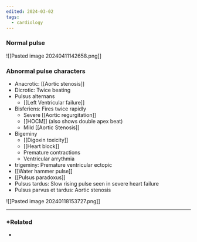 ```yaml
---
edited: 2024-03-02
tags:
  - cardiology
---
```

### Normal pulse
![[Pasted image 20240411142658.png]]
### Abnormal pulse characters
- Anacrotic: [[Aortic stenosis]] 
- Dicrotic: Twice beating 
- Pulsus alternans
	- [[Left Ventricular failure]] 
- Bisferiens: Fires twice rapidly
	- Severe [[Aortic regurgitation]]
	- [[HOCM]] (also shows double apex beat)
	- Mild [[Aortic Stenosis]] 
- Bigeminy
	- [[Digoxin toxicity]]
	- [[Heart block]] 
	- Premature contractions
	- Ventricular arrythmia
- trigeminy: Premature ventricular ectopic
- [[Water hammer pulse]]
- [[Pulsus paradoxus]] 
- Pulsus tardus: Slow rising pulse seen in severe heart failure
- Pulsus parvus et tardus: Aortic stenosis

![[Pasted image 20240118153727.png]]

---
### *Related
- 
